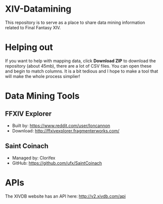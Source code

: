 # XIV-Datamining
This repository is to serve as a place to share data mining information related to Final Fantasy XIV.

# Helping out
If you want to help with mapping data, click **Download ZIP** to download the repository (about 45mb), there are a lot of CSV files. You can open these and begin to match columns. It is a bit tedious and I hope to make a tool that will make the whole process simplier!

# Data Mining Tools
## FFXIV Explorer
- Built by: https://www.reddit.com/user/Ioncannon
- Download: http://ffxivexplorer.fragmenterworks.com/

## Saint Coinach
- Managed by: Clorifex
- GitHub: https://github.com/ufx/SaintCoinach

# APIs
The XIVDB website has an API here: http://v2.xivdb.com/api